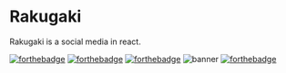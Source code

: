 # Rakugaki

Rakugaki is a social media in react.

[![forthebadge](https://forthebadge.com/images/badges/uses-html.svg)](https://forthebadge.com)
[![forthebadge](https://forthebadge.com/images/badges/uses-css.svg)](https://forthebadge.com)
[![forthebadge](https://forthebadge.com/images/badges/made-with-javascript.svg)](https://forthebadge.com)
![banner](https://user-images.githubusercontent.com/104599813/210248629-d9a14550-4642-459e-88ed-3725bb3817da.png)
[![forthebadge](https://forthebadge.com/images/badges/powered-by-coffee.svg)](https://forthebadge.com)
